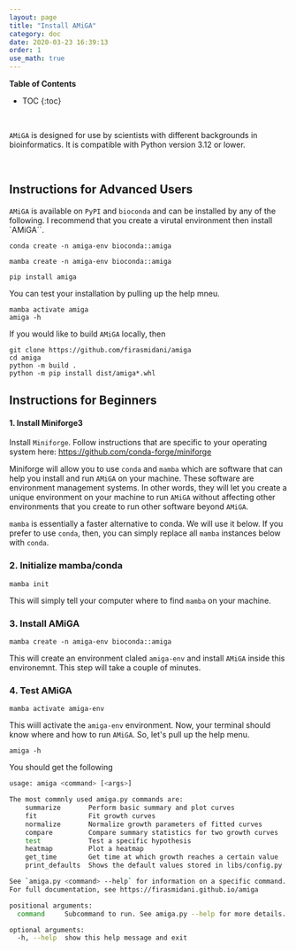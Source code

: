 ```yaml
---
layout: page
title: "Install AMiGA"
category: doc
date: 2020-03-23 16:39:13
order: 1
use_math: true
---
```

<!-- AMiGA is covered under the GPL-3 license -->

**Table of Contents**

* TOC
{:toc}
<br />

`AMiGA` is designed for use by scientists with different backgrounds in bioinformatics. It is compatible with Python version 3.12 or lower.

<br />

## Instructions for Advanced Users

`AMiGA` is available on `PyPI` and `bioconda` and can be installed by any of the following. I recommend that you create a virutal environment then install `AMiGA``. 

```
conda create -n amiga-env bioconda::amiga
```

```
mamba create -n amiga-env bioconda::amiga
```

```
pip install amiga
```

You can test your installation by pulling up the help mneu.

```
mamba activate amiga
amiga -h
```

If you would like to build `AMiGA` locally, then

```
git clone https://github.com/firasmidani/amiga
cd amiga
python -m build .
python -m pip install dist/amiga*.whl

```


## Instructions for Beginners

#### 1. Install Miniforge3

Install `Miniforge`. Follow instructions that are specific to your operating system here: 
https://github.com/conda-forge/miniforge

Miniforge will allow you to use `conda` and `mamba` which are software that can help you install and run `AMiGA` on your machine. These software are environment management systems. In other words, they will let you create a unique environment on your machine to run `AMiGA` without affecting other environments that you create to run other software beyond `AMiGA`.

`mamba` is essentially a faster alternative to conda. We will use it below. If you prefer to use `conda`, then, you can simply replace all `mamba` instances below with `conda`.

### 2. Initialize mamba/conda

`mamba init`

This will simply tell your computer where to find `mamba` on your machine. 

### 3. Install AMiGA

`mamba create -n amiga-env bioconda::amiga`

This will create an environment claled `amiga-env` and install `AMiGA` inside this environemnt. This step will take a couple of minutes.

### 4. Test AMiGA

`mamba activate amiga-env`

This wiill activate the `amiga-env` environment. Now, your terminal should know where and how to run `AMiGA`. So, let's pull up the help menu. 

`amiga -h`

You should get the following

```bash
usage: amiga <command> [<args>]

The most commnly used amiga.py commands are:
    summarize       Perform basic summary and plot curves
    fit             Fit growth curves
    normalize       Normalize growth parameters of fitted curves
    compare         Compare summary statistics for two growth curves
    test            Test a specific hypothesis
    heatmap         Plot a heatmap
    get_time        Get time at which growth reaches a certain value
    print_defaults  Shows the default values stored in libs/config.py

See `amiga.py <command> --help` for information on a specific command.
For full documentation, see https://firasmidani.github.io/amiga

positional arguments:
  command     Subcommand to run. See amiga.py --help for more details.

optional arguments:
  -h, --help  show this help message and exit
```
